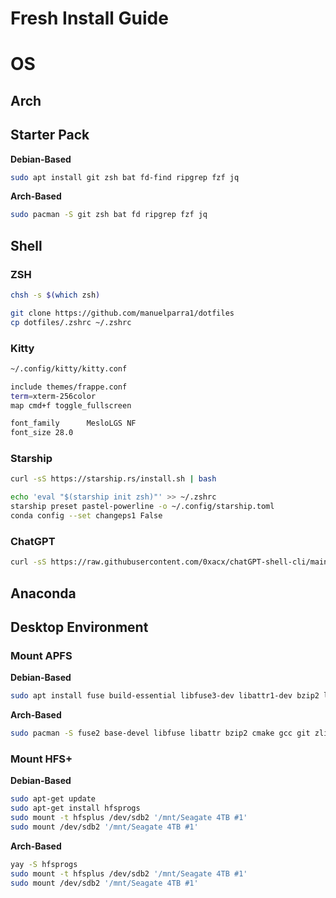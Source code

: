 # Fresh Install Guide

# OS

## Arch

## Starter Pack

**Debian-Based**

```bash
sudo apt install git zsh bat fd-find ripgrep fzf jq
```

**Arch-Based**

```bash
sudo pacman -S git zsh bat fd ripgrep fzf jq
```

## Shell

### ZSH

```bash
chsh -s $(which zsh)

git clone https://github.com/manuelparra1/dotfiles
cp dotfiles/.zshrc ~/.zshrc
```

### Kitty

```bash
~/.config/kitty/kitty.conf

include themes/frappe.conf
term=xterm-256color
map cmd+f toggle_fullscreen

font_family      MesloLGS NF
font_size 28.0
```

### Starship

```bash
curl -sS https://starship.rs/install.sh | bash

echo 'eval "$(starship init zsh)"' >> ~/.zshrc
starship preset pastel-powerline -o ~/.config/starship.toml
conda config --set changeps1 False
```

### ChatGPT

```bash
curl -sS https://raw.githubusercontent.com/0xacx/chatGPT-shell-cli/main/install.sh | sudo -E bash
```

## Anaconda

## Desktop Environment

### Mount APFS

**Debian-Based**

```bash
sudo apt install fuse build-essential libfuse3-dev libattr1-dev bzip2 libbz2-dev cmake g++ git zlib1g-dev
```

**Arch-Based**

```bash
sudo pacman -S fuse2 base-devel libfuse libattr bzip2 cmake gcc git zlib
```

### Mount HFS+

**Debian-Based**

```bash
sudo apt-get update
sudo apt-get install hfsprogs
sudo mount -t hfsplus /dev/sdb2 '/mnt/Seagate 4TB #1'
sudo mount /dev/sdb2 '/mnt/Seagate 4TB #1'
```

**Arch-Based**

```bash
yay -S hfsprogs
sudo mount -t hfsplus /dev/sdb2 '/mnt/Seagate 4TB #1'
sudo mount /dev/sdb2 '/mnt/Seagate 4TB #1'
```
